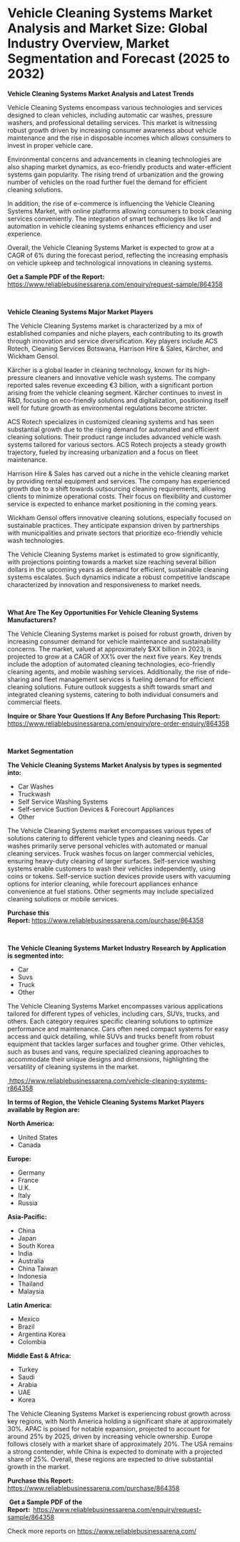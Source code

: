 <p><h1>Vehicle Cleaning Systems Market Analysis and Market Size: Global Industry Overview, Market Segmentation and Forecast (2025 to 2032)</h1></p><p><strong>Vehicle Cleaning Systems Market Analysis and Latest Trends</strong></p>
<p><p>Vehicle Cleaning Systems encompass various technologies and services designed to clean vehicles, including automatic car washes, pressure washers, and professional detailing services. This market is witnessing robust growth driven by increasing consumer awareness about vehicle maintenance and the rise in disposable incomes which allows consumers to invest in proper vehicle care. </p><p>Environmental concerns and advancements in cleaning technologies are also shaping market dynamics, as eco-friendly products and water-efficient systems gain popularity. The rising trend of urbanization and the growing number of vehicles on the road further fuel the demand for efficient cleaning solutions.</p><p>In addition, the rise of e-commerce is influencing the Vehicle Cleaning Systems Market, with online platforms allowing consumers to book cleaning services conveniently. The integration of smart technologies like IoT and automation in vehicle cleaning systems enhances efficiency and user experience.</p><p>Overall, the Vehicle Cleaning Systems Market is expected to grow at a CAGR of 6% during the forecast period, reflecting the increasing emphasis on vehicle upkeep and technological innovations in cleaning systems.</p></p>
<p><strong>Get a Sample PDF of the Report:&nbsp;</strong> <a href="https://www.reliablebusinessarena.com/enquiry/request-sample/864358?utm_campaign=2095&utm_medium=2&utm_source=Github&utm_content=ia&utm_term=20022025&utm_id=vehicle-cleaning-systems">https://www.reliablebusinessarena.com/enquiry/request-sample/864358</a></p>
<p>&nbsp;</p>
<p><strong>Vehicle Cleaning Systems Major Market Players</strong></p>
<p><p>The Vehicle Cleaning Systems market is characterized by a mix of established companies and niche players, each contributing to its growth through innovation and service diversification. Key players include ACS Rotech, Cleaning Services Botswana, Harrison Hire & Sales, Kärcher, and Wickham Gensol.</p><p>Kärcher is a global leader in cleaning technology, known for its high-pressure cleaners and innovative vehicle wash systems. The company reported sales revenue exceeding €3 billion, with a significant portion arising from the vehicle cleaning segment. Kärcher continues to invest in R&D, focusing on eco-friendly solutions and digitalization, positioning itself well for future growth as environmental regulations become stricter.</p><p>ACS Rotech specializes in customized cleaning systems and has seen substantial growth due to the rising demand for automated and efficient cleaning solutions. Their product range includes advanced vehicle wash systems tailored for various sectors. ACS Rotech projects a steady growth trajectory, fueled by increasing urbanization and a focus on fleet maintenance.</p><p>Harrison Hire & Sales has carved out a niche in the vehicle cleaning market by providing rental equipment and services. The company has experienced growth due to a shift towards outsourcing cleaning requirements, allowing clients to minimize operational costs. Their focus on flexibility and customer service is expected to enhance market positioning in the coming years.</p><p>Wickham Gensol offers innovative cleaning solutions, especially focused on sustainable practices. They anticipate expansion driven by partnerships with municipalities and private sectors that prioritize eco-friendly vehicle wash technologies.</p><p>The Vehicle Cleaning Systems market is estimated to grow significantly, with projections pointing towards a market size reaching several billion dollars in the upcoming years as demand for efficient, sustainable cleaning systems escalates. Such dynamics indicate a robust competitive landscape characterized by innovation and responsiveness to market needs.</p></p>
<p>&nbsp;</p>
<p><strong>What Are The Key Opportunities For Vehicle Cleaning Systems Manufacturers?</strong></p>
<p><p>The Vehicle Cleaning Systems market is poised for robust growth, driven by increasing consumer demand for vehicle maintenance and sustainability concerns. The market, valued at approximately $XX billion in 2023, is projected to grow at a CAGR of XX% over the next five years. Key trends include the adoption of automated cleaning technologies, eco-friendly cleaning agents, and mobile washing services. Additionally, the rise of ride-sharing and fleet management services is fueling demand for efficient cleaning solutions. Future outlook suggests a shift towards smart and integrated cleaning systems, catering to both individual consumers and commercial fleets.</p></p>
<p><strong>Inquire or Share Your Questions If Any Before Purchasing This Report:</strong> <a href="https://www.reliablebusinessarena.com/enquiry/pre-order-enquiry/864358?utm_campaign=2095&utm_medium=2&utm_source=Github&utm_content=ia&utm_term=20022025&utm_id=vehicle-cleaning-systems">https://www.reliablebusinessarena.com/enquiry/pre-order-enquiry/864358</a></p>
<p>&nbsp;</p>
<p><strong>Market Segmentation</strong></p>
<p><strong>The Vehicle Cleaning Systems Market Analysis by types is segmented into:</strong></p>
<p><ul><li>Car Washes</li><li>Truckwash</li><li>Self Service Washing Systems</li><li>Self-service Suction Devices & Forecourt Appliances</li><li>Other</li></ul></p>
<p><p>The Vehicle Cleaning Systems market encompasses various types of solutions catering to different vehicle types and cleaning needs. Car washes primarily serve personal vehicles with automated or manual cleaning services. Truck washes focus on larger commercial vehicles, ensuring heavy-duty cleaning of larger surfaces. Self-service washing systems enable customers to wash their vehicles independently, using coins or tokens. Self-service suction devices provide users with vacuuming options for interior cleaning, while forecourt appliances enhance convenience at fuel stations. Other segments may include specialized cleaning solutions or mobile services.</p></p>
<p><strong>Purchase this Report:&nbsp;</strong><a href="https://www.reliablebusinessarena.com/purchase/864358?utm_campaign=2095&utm_medium=2&utm_source=Github&utm_content=ia&utm_term=20022025&utm_id=vehicle-cleaning-systems">https://www.reliablebusinessarena.com/purchase/864358</a></p>
<p>&nbsp;</p>
<p><strong>The Vehicle Cleaning Systems Market Industry Research by Application is segmented into:</strong></p>
<p><ul><li>Car</li><li>Suvs</li><li>Truck</li><li>Other</li></ul></p>
<p><p>The Vehicle Cleaning Systems Market encompasses various applications tailored for different types of vehicles, including cars, SUVs, trucks, and others. Each category requires specific cleaning solutions to optimize performance and maintenance. Cars often need compact systems for easy access and quick detailing, while SUVs and trucks benefit from robust equipment that tackles larger surfaces and tougher grime. Other vehicles, such as buses and vans, require specialized cleaning approaches to accommodate their unique designs and dimensions, highlighting the versatility of cleaning systems in the market.</p></p>
<p><a href="https://www.reliablebusinessarena.com/vehicle-cleaning-systems-r864358?utm_campaign=2095&utm_medium=2&utm_source=Github&utm_content=ia&utm_term=20022025&utm_id=vehicle-cleaning-systems">&nbsp;https://www.reliablebusinessarena.com/vehicle-cleaning-systems-r864358</a></p>
<p><strong>In terms of Region, the Vehicle Cleaning Systems Market Players available by Region are:</strong></p>
<p>
    <p> <strong> North America: </strong>
        <ul>
            <li>United States</li>
            <li>Canada</li>
        </ul>
        </p> 
    <p> <strong> Europe: </strong>
        <ul>
            <li>Germany</li>
            <li>France</li>
            <li>U.K.</li>
            <li>Italy</li>
            <li>Russia</li>
        </ul>
        </p> 
    <p> <strong> Asia-Pacific: </strong>
        <ul>
            <li>China</li>
            <li>Japan</li>
            <li>South Korea</li>
            <li>India</li>
            <li>Australia</li>
            <li>China Taiwan</li>
            <li>Indonesia</li>
            <li>Thailand</li>
            <li>Malaysia</li>
        </ul>
        </p> 
    <p> <strong> Latin America: </strong>
        <ul>
            <li>Mexico</li>
            <li>Brazil</li>
            <li>Argentina Korea</li>
            <li>Colombia</li>
        </ul>
        </p> 
    <p> <strong> Middle East & Africa: </strong>
        <ul>
            <li>Turkey</li>
            <li>Saudi</li>
            <li>Arabia</li>
            <li>UAE</li>
            <li>Korea</li>
        </ul>
    </p>
    </p>
<p><p>The Vehicle Cleaning Systems Market is experiencing robust growth across key regions, with North America holding a significant share at approximately 30%. APAC is poised for notable expansion, projected to account for around 25% by 2025, driven by increasing vehicle ownership. Europe follows closely with a market share of approximately 20%. The USA remains a strong contender, while China is expected to dominate with a projected share of 25%. Overall, these regions are expected to drive substantial growth in the market.</p></p>
<p><strong>Purchase this Report: </strong><a href="https://www.reliablebusinessarena.com/purchase/864358?utm_campaign=2095&utm_medium=2&utm_source=Github&utm_content=ia&utm_term=20022025&utm_id=vehicle-cleaning-systems">https://www.reliablebusinessarena.com/purchase/864358</a></p>
<p>&nbsp;<strong>Get a Sample PDF of the Report:&nbsp;&nbsp;</strong><a href="https://www.reliablebusinessarena.com/enquiry/request-sample/864358?utm_campaign=2095&utm_medium=2&utm_source=Github&utm_content=ia&utm_term=20022025&utm_id=vehicle-cleaning-systems">https://www.reliablebusinessarena.com/enquiry/request-sample/864358</a></p>
<p><strong></strong></p>
<p>Check more reports on <a href="https://www.reliablebusinessarena.com/?utm_campaign=2095&utm_medium=2&utm_source=Github&utm_content=ia&utm_term=20022025&utm_id=vehicle-cleaning-systems">https://www.reliablebusinessarena.com/</a></p>